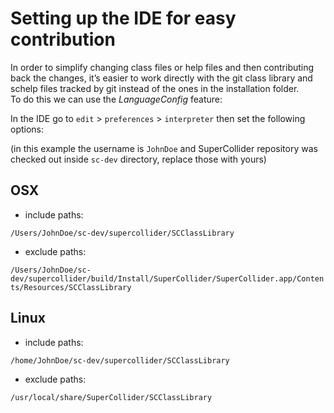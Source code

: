 # Setting up the IDE for easy contribution

In order to simplify changing class files or help files and then contributing back the changes, it’s easier to work directly with the git class library and schelp files tracked by git instead of the ones in the installation folder.  
To do this we can use the _LanguageConfig_ feature:

In the IDE go to `edit` > `preferences` > `interpreter` then set the following options:

(in this example the username is `JohnDoe` and SuperCollider repository was checked out inside `sc-dev` directory, replace those with yours) 

## OSX

- include paths:

`/Users/JohnDoe/sc-dev/supercollider/SCClassLibrary`

- exclude paths:

`/Users/JohnDoe/sc-dev/supercollider/build/Install/SuperCollider/SuperCollider.app/Contents/Resources/SCClassLibrary`

## Linux

- include paths:

`/home/JohnDoe/sc-dev/supercollider/SCClassLibrary`

- exclude paths:

`/usr/local/share/SuperCollider/SCClassLibrary`
